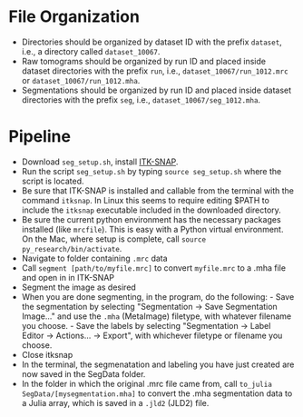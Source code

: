 # File Organization
 - Directories should be organized by dataset ID with the prefix `dataset`, i.e., a directory called `dataset_10067`.
 - Raw tomograms should be organized by run ID and placed inside dataset directories with the prefix `run`, i.e., `dataset_10067/run_1012.mrc` or `dataset_10067/run_1012.mha`.
 - Segmentations should be organized by run ID and placed inside dataset directories with the prefix `seg`, i.e., `dataset_10067/seg_1012.mha`.

# Pipeline
 - Download `seg_setup.sh`, install [ITK-SNAP](http://www.itksnap.org/pmwiki/pmwiki.php?n=Downloads.SNAP3).
 - Run the script `seg_setup.sh` by typing `source seg_setup.sh` where the script is located.
 - Be sure that ITK-SNAP is installed and callable from the terminal with the command `itksnap`. In Linux this seems to require editing $PATH to include the `itksnap` executable included in the downloaded directory.
 - Be sure the current python environment has the necessary packages installed (like `mrcfile`). This is easy with a Python virtual environment. On the Mac, where setup is complete, call `source py_research/bin/activate`.
 - Navigate to folder containing `.mrc` data
 - Call `segment [path/to/myfile.mrc]` to convert `myfile.mrc` to a .mha file and open in in ITK-SNAP
 - Segment the image as desired
 - When you are done segmenting, in the program, do the following:
         - Save the segmentation by selecting "Segmentation -> Save Segmentation Image..." and use the `.mha` (MetaImage) filetype, with whatever filename you choose.
         - Save the labels by selecting "Segmentation -> Label Editor -> Actions... -> Export", with whichever filetype or filename you choose.
 - Close itksnap
 - In the terminal, the segmenatation and labeling you have just created are now saved in the SegData folder.
 - In the folder in which the original .mrc file came from, call `to_julia SegData/[mysegmentation.mha]` to convert the .mha segmentation data to a Julia array, which is saved in a `.jld2` (JLD2) file.
